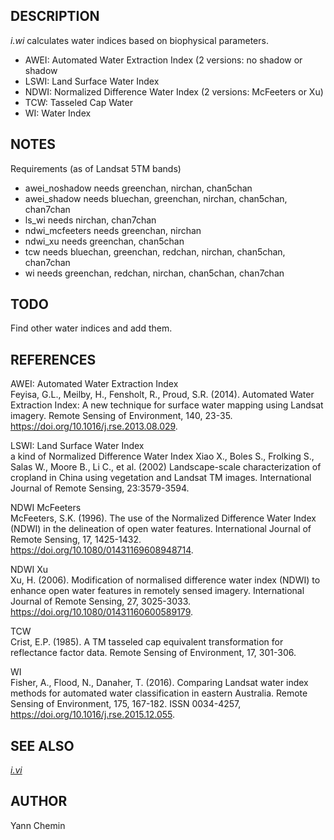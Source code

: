 ## DESCRIPTION

*i.wi* calculates water indices based on biophysical parameters.

- AWEI: Automated Water Extraction Index (2 versions: no shadow or
    shadow
- LSWI: Land Surface Water Index
- NDWI: Normalized Difference Water Index (2 versions: McFeeters or
    Xu)
- TCW: Tasseled Cap Water
- WI: Water Index

## NOTES

Requirements (as of Landsat 5TM bands)

- awei\_noshadow needs greenchan, nirchan, chan5chan
- awei\_shadow needs bluechan, greenchan, nirchan, chan5chan,
    chan7chan
- ls\_wi needs nirchan, chan7chan
- ndwi\_mcfeeters needs greenchan, nirchan
- ndwi\_xu needs greenchan, chan5chan
- tcw needs bluechan, greenchan, redchan, nirchan, chan5chan,
    chan7chan
- wi needs greenchan, redchan, nirchan, chan5chan, chan7chan

## TODO

Find other water indices and add them.

## REFERENCES

AWEI: Automated Water Extraction Index  
Feyisa, G.L., Meilby, H., Fensholt, R., Proud, S.R. (2014). Automated
Water Extraction Index: A new technique for surface water mapping using
Landsat imagery. Remote Sensing of Environment, 140, 23-35.
<https://doi.org/10.1016/j.rse.2013.08.029>.

LSWI: Land Surface Water Index  
a kind of Normalized Difference Water Index Xiao X., Boles S., Frolking
S., Salas W., Moore B., Li C., et al. (2002) Landscape-scale
characterization of cropland in China using vegetation and Landsat TM
images. International Journal of Remote Sensing, 23:3579-3594.

NDWI McFeeters  
McFeeters, S.K. (1996). The use of the Normalized Difference Water Index
(NDWI) in the delineation of open water features. International Journal
of Remote Sensing, 17, 1425-1432.
<https://doi.org/10.1080/01431169608948714>.

NDWI Xu  
Xu, H. (2006). Modification of normalised difference water index (NDWI)
to enhance open water features in remotely sensed imagery. International
Journal of Remote Sensing, 27, 3025-3033.
<https://doi.org/10.1080/01431160600589179>.

TCW  
Crist, E.P. (1985). A TM tasseled cap equivalent transformation for
reflectance factor data. Remote Sensing of Environment, 17, 301-306.

WI  
Fisher, A., Flood, N., Danaher, T. (2016). Comparing Landsat water index
methods for automated water classification in eastern Australia. Remote
Sensing of Environment, 175, 167-182. ISSN 0034-4257,
<https://doi.org/10.1016/j.rse.2015.12.055>.

## SEE ALSO

*[i.vi](https://grass.osgeo.org/grass-stable/manuals/i.vi.html)*

## AUTHOR

Yann Chemin
